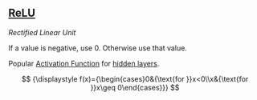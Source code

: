 ## [ReLU](#relu)
*Rectified Linear Unit*

If a value is negative, use 0. Otherwise use that value.

Popular [Activation Function](#activation-function) for [hidden layers](#hidden-layers).

$$
{\displaystyle f(x)={\begin{cases}0&{\text{for }}x<0\\x&{\text{for }}x\geq 0\end{cases}}}
$$
